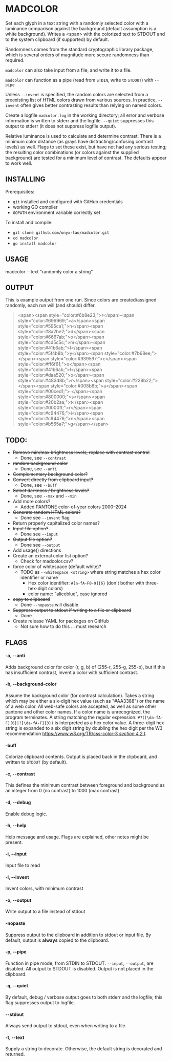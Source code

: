 # MADCOLOR

Set each glyph in a text string with a randomly selected color with a luminance comparison against the background (default assumption is a white background). Writes a &lt;span&gt; with the colorized text to STDOUT and to the system clipboard (if supported) by default.

Randomness comes from the standard cryptographic library package,
which is several orders of magnitude more secure randomness than 
required.

`madcolor` can also take input from a file, and write it to 
a file. 

`madcolor` can function as a pipe (read from `STDIN`, write to `STDOUT`) with `--pipe`

Unless `--invent` is specified, the random colors are selected
from a preexisting list of HTML colors drawn from various sources. In practice, `--invent` often gives better contrasting results than relying on named colors.

Create a logfile `madcolor.log` in the working directory; all error
and verbose information is written to stderr and the logfile. `--quiet`
suppresses this output to stderr (it does not suppress logfile output).

Relative luminance is used to calculate and determine contrast. 
There is a minimum color distance (as grays have 
distracting/confusing contrast levels) as well. 
Flags to set these exist, but have not had any serious testing; 
the resulting color combinations (or colors against the supplied background) are tested for a minimum level of contrast. The defaults appear to work well.

## INSTALLING
Prerequisites:
* `git` installed and configured with GitHub credentials
* working GO compiler
* `GOPATH` environment variable correctly set

To install and compile:
 * `git clone github.com/onyx-tao/madcolor.git`
 * `cd madcolor`
 * `go install madcolor`


## USAGE
madcolor --text "randomly color a string"

## OUTPUT
This is example output from one run. Since colors are created/assigned randomly, each run
will (and should) differ.


<blockquote>&lt;span&gt;&lt;span style="color:#6b8e23;"&gt;r&lt;/span&gt;&lt;span style="color:#696969;"&gt;a&lt;/span&gt;&lt;span style="color:#595ca1;"&gt;n&lt;/span&gt;&lt;span style="color:#8a2be2;"&gt;d&lt;/span&gt;&lt;span style="color:#6667ab;"&gt;o&lt;/span&gt;&lt;span style="color:#cd5c5c;"&gt;m&lt;/span&gt;&lt;span style="color:#41b6ab;"&gt;l&lt;/span&gt;&lt;span style="color:#5f4b8b;"&gt;y&lt;/span&gt;&lt;span style="color:#7b68ee;"&gt; &lt;/span&gt;&lt;span style="color:#939597;"&gt;c&lt;/span&gt;&lt;span style="color:#ff6f61;"&gt;o&lt;/span&gt;&lt;span style="color:#41b6ab;"&gt;l&lt;/span&gt;&lt;span style="color:#daa520;"&gt;o&lt;/span&gt;&lt;span style="color:#483d8b;"&gt;r&lt;/span&gt;&lt;span style="color:#228b22;"&gt; &lt;/span&gt;&lt;span style="color:#008b8b;"&gt;a&lt;/span&gt;&lt;span style="color:#00ced1;"&gt; &lt;/span&gt;&lt;span style="color:#800000;"&gt;s&lt;/span&gt;&lt;span style="color:#20b2aa;"&gt;t&lt;/span&gt;&lt;span style="color:#0000ff;"&gt;r&lt;/span&gt;&lt;span style="color:#c94476;"&gt;i&lt;/span&gt;&lt;span style="color:#c94476;"&gt;n&lt;/span&gt;&lt;span style="color:#b565a7;"&gt;g&lt;/span&gt;&lt;/span&gt;</blockquote>

## TODO:
* ~~Remove min/max brightness levels, replace with contrast control~~
  * Done, see `--contrast`
* ~~random background color~~
  * Done, see `--anti`
* ~~Complementary background color?~~
* ~~Convert directly from clipboard input?~~
  * Done, see `--buff`
* ~~Select darkness / brightness levels?~~
  * Done, see `--max` and `--min`
* Add more colors?
  * Added PANTONE color-of-year colors 2000&ndash;2024
* ~~Generate random HTML colors?~~
  * Done see `--invent` flag
* Return properly capitalized color names?
* ~~Input file option?~~
  * Done see `--input`
* ~~Output file option?~~
  * Done see `--output`
* Add usage() directions
* Create an external color list option?
  * Check for madcolor.csv?
* force color of whitespace (default white)?
  * TODO as `--whitespace <string>` where string matches a hex color identifier or name`
    * Hex color identifier: `#[a-fA-F0-9]{6}` (don't bother with three-hex-digit colors)
    * color name: "aliceblue", case ignored
* ~~copy to clipboard~~
  * Done `--nopaste` will disable
* ~~Suppress output to stdout if writing to a file or clipboard~~
  * Done
* Create release YAML for packages on GitHub
  * Not sure how to do this ... must research

## FLAGS

#### -a, --anti
Adds  background color for color (r, g, b) of (255-r, 255-g, 255-b),
but if this has insufficient contrast, invent a color with sufficient
contrast.

#### -b, --background-color
Assume the background color (for contrast calculation). Takes a string
which may be either a six-digit hex value (such as "#AA3388") or the
name of a web color. All web-safe colors are accepted, as well as some
other pantone and other color names. If a color name is unrecognized,
the program terminates. A string matching the regular expression:
`#?([\da-fA-F]{6}|?[\da-fA-F]{3})` is interpreted as a hex color value. 
A three-digit hex string is expanded to a six digit string by doubling
the hex digit per the W3 recommendation
[https://www.w3.org/TR/css-color-3 _section 4.2.1_](https://www.w3.org/TR/css-color-3/#numerical).

#### -buff
Colorize clipboard contents. Output is placed back in the clipboard,
and written to `STDOUT` (by default).

#### -c, --contrast
This defines the minimum contrast between foreground and
background as an integer from 0 (no contrast) 
to 1000 (max contrast)

#### -d, --debug
Enable debug logic.

#### -h, --help
Help message and usage. Flags are explained, other notes might be
present.

#### -i, --input
Input file to read 

#### -I, --invent
Invent colors, with minimum contrast

#### -o, --output
Write output to a file instead of stdout

#### -nopaste
Suppress output to the clipboard in addition to stdout or input file.
By default, output is **always** copied to the clipboard.

#### -p, --pipe
Function in pipe mode, from STDIN to STDOUT. `--input`, `--output`, 
are disabled. All output to STDOUT is disabled. Output is not placed
in the clipboard.

#### -q, --quiet
By default, debug / verbose output goes to both stderr and the logfile;
this flag suppresses output to logfile.

#### --stdout
Always send output to stdout, even when writing to a file.

#### -t, --text 
Supply a string to decorate. Otherwise, the default string is decorated and returned.


